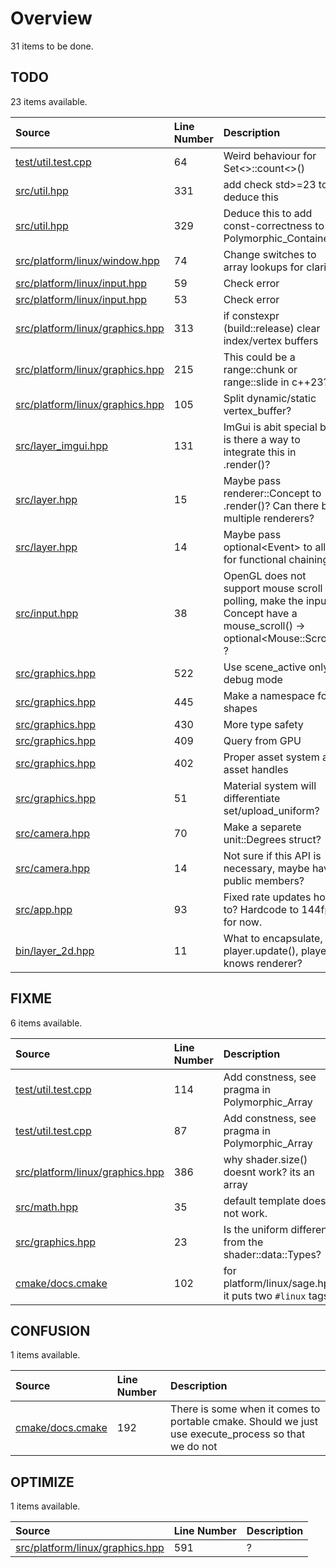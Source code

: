 # Overview

31 items to be done.

## TODO

23 items available.

| Source | Line Number | Description |
|:-|:-|:-|
| [test/util.test.cpp](test/util.test.cpp) | 64 | Weird behaviour for Set<>::count<>() |
| [src/util.hpp](src/util.hpp) | 331 | add check std>=23 todo deduce this |
| [src/util.hpp](src/util.hpp) | 329 | Deduce this to add const-correctness to Polymorphic_Containers. |
| [src/platform/linux/window.hpp](src/platform/linux/window.hpp) | 74 | Change switches to array lookups for clarity |
| [src/platform/linux/input.hpp](src/platform/linux/input.hpp) | 59 | Check error |
| [src/platform/linux/input.hpp](src/platform/linux/input.hpp) | 53 | Check error |
| [src/platform/linux/graphics.hpp](src/platform/linux/graphics.hpp) | 313 | if constexpr (build::release) clear index/vertex buffers |
| [src/platform/linux/graphics.hpp](src/platform/linux/graphics.hpp) | 215 | This could be a range::chunk or range::slide in c++23? |
| [src/platform/linux/graphics.hpp](src/platform/linux/graphics.hpp) | 105 | Split dynamic/static vertex_buffer? |
| [src/layer_imgui.hpp](src/layer_imgui.hpp) | 131 | ImGui is abit special but is there a way to integrate this in .render()? |
| [src/layer.hpp](src/layer.hpp) | 15 | Maybe pass renderer::Concept to .render()? Can there be multiple renderers? |
| [src/layer.hpp](src/layer.hpp) | 14 | Maybe pass optional\<Event\> to allow for functional chaining? |
| [src/input.hpp](src/input.hpp) | 38 | OpenGL does not support mouse scroll polling, make the input Concept have a mouse_scroll() -> optional\<Mouse::Scroll\> ? |
| [src/graphics.hpp](src/graphics.hpp) | 522 | Use scene_active only in debug mode |
| [src/graphics.hpp](src/graphics.hpp) | 445 | Make a namespace for shapes |
| [src/graphics.hpp](src/graphics.hpp) | 430 | More type safety |
| [src/graphics.hpp](src/graphics.hpp) | 409 | Query from GPU |
| [src/graphics.hpp](src/graphics.hpp) | 402 | Proper asset system and asset handles |
| [src/graphics.hpp](src/graphics.hpp) | 51 | Material system will differentiate set/upload_uniform? |
| [src/camera.hpp](src/camera.hpp) | 70 | Make a separete unit::Degrees struct? |
| [src/camera.hpp](src/camera.hpp) | 14 | Not sure if this API is necessary, maybe have public members? |
| [src/app.hpp](src/app.hpp) | 93 | Fixed rate updates how to? Hardcode to 144fps for now. |
| [bin/layer_2d.hpp](bin/layer_2d.hpp) | 11 | What to encapsulate, player.update(), player knows renderer? |

## FIXME

6 items available.

| Source | Line Number | Description |
|:-|:-|:-|
| [test/util.test.cpp](test/util.test.cpp) | 114 | Add constness, see pragma in Polymorphic_Array |
| [test/util.test.cpp](test/util.test.cpp) | 87 | Add constness, see pragma in Polymorphic_Array |
| [src/platform/linux/graphics.hpp](src/platform/linux/graphics.hpp) | 386 | why shader.size() doesnt work? its an array |
| [src/math.hpp](src/math.hpp) | 35 | default template does not work. |
| [src/graphics.hpp](src/graphics.hpp) | 23 | Is the uniform different from the shader::data::Types? |
| [cmake/docs.cmake](cmake/docs.cmake) | 102 | for platform/linux/sage.hpp it puts two `#linux` tags |

## CONFUSION

1 items available.

| Source | Line Number | Description |
|:-|:-|:-|
| [cmake/docs.cmake](cmake/docs.cmake) | 192 | There is some when it comes to portable cmake. Should we just use execute_process so that we do not |

## OPTIMIZE

1 items available.

| Source | Line Number | Description |
|:-|:-|:-|
| [src/platform/linux/graphics.hpp](src/platform/linux/graphics.hpp) | 591 | ? |

